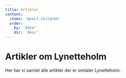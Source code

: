```yaml
---
title: Artikler
content:
  items: '@self.children'
  order:
    by: 'date'
    dir: 'desc'
---
```


# Artikler om Lynetteholm

Her har vi samlet alle artikler der er omtaler Lynetteholm.
